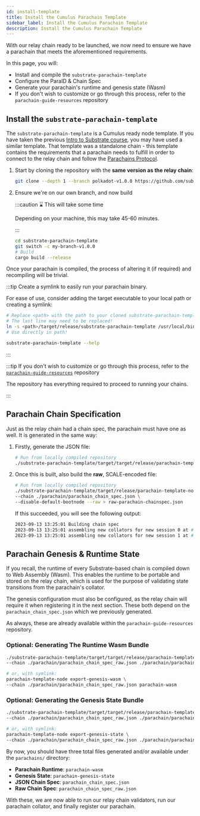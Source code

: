 ```yaml
---
id: install-template
title: Install the Cumulus Parachain Template
sidebar_label: Install the Cumulus Parachain Template
description: Install the Cumulus Parachain Template
---
```


With our relay chain ready to be launched, we now need to ensure we have a parachain that meets the
aforementioned requirements.

In this page, you will:

- Install and compile the `substrate-parachain-template`
- Configure the ParaID & Chain Spec
- Generate your parachain's runtime and genesis state (Wasm)
- If you don't wish to customize or go through this process, refer to the
  `parachain-guide-resources` repository

## Install the `substrate-parachain-template`

The `substrate-parachain-template` is a Cumulus ready node template. If you have taken the previous
[Intro to Substrate course](../../../introsubstrate.md), you may have used a similar template. That
template was a standalone chain - this template contains the requirements that a parachain needs to
fulfill in order to connect to the relay chain and follow the
[Parachains Protocol](https://wiki.polkadot.network/docs/learn-parachains-protocol).

1. Start by cloning the repository with the **same version as the relay chain**:

   ```bash
   git clone --depth 1 --branch polkadot-v1.0.0 https://github.com/substrate-developer-hub/substrate-parachain-template.git
   ```

2. Ensure we're on our own branch, and now build

   :::caution ⌛ This will take some time

   Depending on your machine, this may take 45-60 minutes.

   :::

   ```bash
   cd substrate-parachain-template
   git switch -c my-branch-v1.0.0
   # Build
   cargo build --release
   ```

Once your parachain is compiled, the process of altering it (if required) and recompiling will be
trivial.

:::tip Create a symlink to easily run your parachain binary.

For ease of use, consider adding the target executable to your local path or creating a symlink:

```bash
# Replace <path> with the path to your cloned substrate-parachain-template repo
# The last line may need to be replaced!
ln -s <path>/target/release/substrate-parachain-template /usr/local/bin/substrate-parachain-template
# Use directly in path!

substrate-parachain-template --help
```

:::

:::tip If you don't wish to customize or go through this process, refer to the
[`parachain-guide-resources`](https://github.com/CrackTheCode016/parachain-guide-resources)
repository

The repository has everything required to proceed to running your chains.

:::

## Parachain Chain Specification

Just as the relay chain had a chain spec, the parachain must have one as well. It is generated in
the same way:

1. Firstly, generate the JSON file:

   ```bash
   # Run from locally compiled repository
   ./substrate-parachain-template/target/target/release/parachain-template-node build-spec > ./parachain/parachain_chain_spec.json
   ```

2. Once this is built, also build the **raw**, SCALE-encoded file:

   ```bash
   # Run from locally compiled repository
   ./substrate-parachain-template/target/release/parachain-template-node build-spec \
   --chain ./parachain/parachain_chain_spec.json \
   --disable-default-bootnode --raw > raw-parachain-chainspec.json
   ```

   If this succeeded, you will see the following output:

   ```bash
   2023-09-13 13:25:01 Building chain spec
   2023-09-13 13:25:01 assembling new collators for new session 0 at #0
   2023-09-13 13:25:01 assembling new collators for new session 1 at #0
   ```

## Parachain Genesis & Runtime State

If you recall, the runtime of every Substrate-based chain is compiled down to Web Assembly (Wasm).
This enables the runtime to be portable and stored on the relay chain, which is used for the purpose
of validating state transitions from the parachain's collator.

The genesis configuration must also be configured, as the relay chain will require it when
registering it in the next section. These both depend on the `parachain_chain_spec.json` which we
previously generated.

As always, these are already available within the `parachain-guide-resources` repository.

### Optional: Generating The Runtime Wasm Bundle

```bash
./substrate-parachain-template/target/target/release/parachain-template-node export-genesis-wasm \
--chain ./parachain/parachain_chain_spec_raw.json ./parachain/parachain-wasm

# or, with symlink:
parachain-template-node export-genesis-wasm \
--chain ./parachain/parachain_chain_spec_raw.json parachain-wasm
```

### Optional: Generating the Genesis State Bundle

```bash
./substrate-parachain-template/target/target/release/parachain-template-node export-genesis-state \
--chain ./parachain/parachain_chain_spec_raw.json ./parachain/parachain-genesis-state

# or, with symlink:
parachain-template-node export-genesis-state \
--chain ./parachain/parachain_chain_spec_raw.json ./parachain/parachain-genesis-state
```

By now, you should have three total files generated and/or available under the `parachains/`
directory:

- **Parachain Runtime**: `parachain-wasm`
- **Genesis State**: `parachain-genesis-state`
- **JSON Chain Spec**: `parachain_chain_spec.json`
- **Raw Chain Spec**: `parachain_chain_spec_raw.json`

With these, we are now able to run our relay chain validators, run our parachain collator, and
finally register our parachain.
